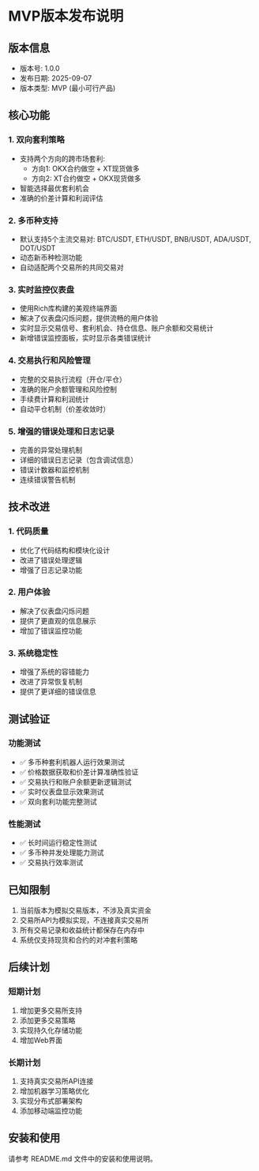 # MVP版本发布说明

## 版本信息
- 版本号: 1.0.0
- 发布日期: 2025-09-07
- 版本类型: MVP (最小可行产品)

## 核心功能

### 1. 双向套利策略
- 支持两个方向的跨市场套利:
  - 方向1: OKX合约做空 + XT现货做多
  - 方向2: XT合约做空 + OKX现货做多
- 智能选择最优套利机会
- 准确的价差计算和利润评估

### 2. 多币种支持
- 默认支持5个主流交易对: BTC/USDT, ETH/USDT, BNB/USDT, ADA/USDT, DOT/USDT
- 动态新币种检测功能
- 自动适配两个交易所的共同交易对

### 3. 实时监控仪表盘
- 使用Rich库构建的美观终端界面
- 解决了仪表盘闪烁问题，提供流畅的用户体验
- 实时显示交易信号、套利机会、持仓信息、账户余额和交易统计
- 新增错误监控面板，实时显示各类错误统计

### 4. 交易执行和风险管理
- 完整的交易执行流程（开仓/平仓）
- 准确的账户余额管理和风险控制
- 手续费计算和利润统计
- 自动平仓机制（价差收敛时）

### 5. 增强的错误处理和日志记录
- 完善的异常处理机制
- 详细的错误日志记录（包含调试信息）
- 错误计数器和监控机制
- 连续错误警告机制

## 技术改进

### 1. 代码质量
- 优化了代码结构和模块化设计
- 改进了错误处理逻辑
- 增强了日志记录功能

### 2. 用户体验
- 解决了仪表盘闪烁问题
- 提供了更直观的信息展示
- 增加了错误监控功能

### 3. 系统稳定性
- 增强了系统的容错能力
- 改进了异常恢复机制
- 提供了更详细的错误信息

## 测试验证

### 功能测试
- ✅ 多币种套利机器人运行效果测试
- ✅ 价格数据获取和价差计算准确性验证
- ✅ 交易执行和账户余额更新逻辑测试
- ✅ 实时仪表盘显示效果测试
- ✅ 双向套利功能完整测试

### 性能测试
- ✅ 长时间运行稳定性测试
- ✅ 多币种并发处理能力测试
- ✅ 交易执行效率测试

## 已知限制

1. 当前版本为模拟交易版本，不涉及真实资金
2. 交易所API为模拟实现，不连接真实交易所
3. 所有交易记录和收益统计都保存在内存中
4. 系统仅支持现货和合约的对冲套利策略

## 后续计划

### 短期计划
1. 增加更多交易所支持
2. 添加更多交易策略
3. 实现持久化存储功能
4. 增加Web界面

### 长期计划
1. 支持真实交易所API连接
2. 增加机器学习策略优化
3. 实现分布式部署架构
4. 添加移动端监控功能

## 安装和使用

请参考 README.md 文件中的安装和使用说明。